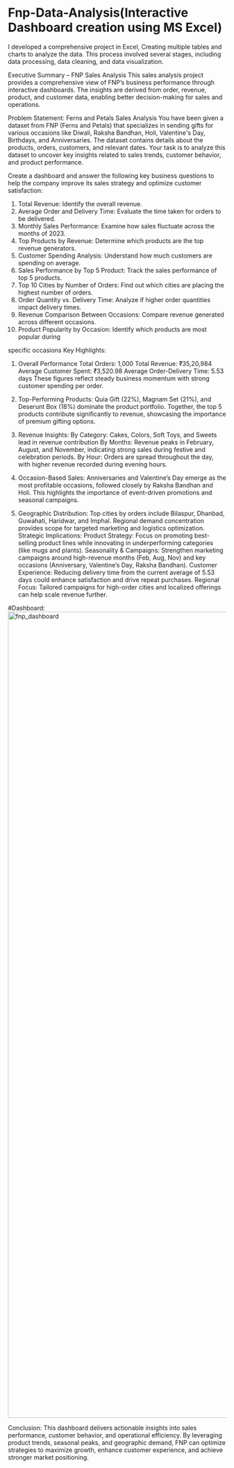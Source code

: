 # Fnp-Data-Analysis(Interactive Dashboard creation using MS Excel)
I developed a comprehensive project in Excel, Creating multiple tables and charts to analyze the data. This process involved several stages, including data processing, data cleaning, and data visualization.

Executive Summary – FNP Sales Analysis
This sales analysis project provides a comprehensive view of FNP’s business performance through interactive dashboards. The insights are derived from order, revenue, product, and customer data, enabling better decision-making for sales and operations.

Problem Statement: Ferns and Petals Sales Analysis
You have been given a dataset from FNP (Ferns and Petals) that specializes in sending gifts for
various occasions like Diwali, Raksha Bandhan, Holi, Valentine's Day, Birthdays, and
Anniversaries. The dataset contains details about the products, orders, customers, and relevant
dates. Your task is to analyze this dataset to uncover key insights related to sales trends,
customer behavior, and product performance.

Create a dashboard and answer the following key business questions to help the company
improve its sales strategy and optimize customer satisfaction:
1. Total Revenue: Identify the overall revenue.
2. Average Order and Delivery Time: Evaluate the time taken for orders to be delivered.
3. Monthly Sales Performance: Examine how sales fluctuate across the months of 2023.
4. Top Products by Revenue: Determine which products are the top revenue generators.
5. Customer Spending Analysis: Understand how much customers are spending on
average.
6. Sales Performance by Top 5 Product: Track the sales performance of top 5 products.
7. Top 10 Cities by Number of Orders: Find out which cities are placing the highest
number of orders.
8. Order Quantity vs. Delivery Time: Analyze if higher order quantities impact delivery
times.
9. Revenue Comparison Between Occasions: Compare revenue generated across
different occasions.
10. Product Popularity by Occasion: Identify which products are most popular during

specific occasions
Key Highlights:
1. Overall Performance
Total Orders: 1,000
Total Revenue: ₹35,20,984
Average Customer Spent: ₹3,520.98
Average Order-Delivery Time: 5.53 days
These figures reflect steady business momentum with strong customer spending per order.

2. Top-Performing Products:
Quia Gift (22%), Magnam Set (21%), and Deserunt Box (18%) dominate the product portfolio.
Together, the top 5 products contribute significantly to revenue, showcasing the importance of premium gifting options.

3. Revenue Insights:
By Category: Cakes, Colors, Soft Toys, and Sweets lead in revenue contribution
By Months: Revenue peaks in February, August, and November, indicating strong sales during festive and celebration periods.
By Hour: Orders are spread throughout the day, with higher revenue recorded during evening hours.

4. Occasion-Based Sales:
Anniversaries and Valentine’s Day emerge as the most profitable occasions, followed closely by Raksha Bandhan and Holi.
This highlights the importance of event-driven promotions and seasonal campaigns.

5. Geographic Distribution:
Top cities by orders include Bilaspur, Dhanbad, Guwahati, Haridwar, and Imphal.
Regional demand concentration provides scope for targeted marketing and logistics optimization.
Strategic Implications:
Product Strategy: Focus on promoting best-selling product lines while innovating in underperforming categories (like mugs and plants).
Seasonality & Campaigns: Strengthen marketing campaigns around high-revenue months (Feb, Aug, Nov) and key occasions (Anniversary, Valentine’s Day, Raksha Bandhan).
Customer Experience: Reducing delivery time from the current average of 5.53 days could enhance satisfaction and drive repeat purchases.
Regional Focus: Tailored campaigns for high-order cities and localized offerings can help scale revenue further.

#Dashboard:
<img width="870" height="1858" alt="fnp_dashboard" src="https://github.com/user-attachments/assets/8f5641f9-3f91-4d18-9a4c-d9ef75369626" />

Conclusion:
This dashboard delivers actionable insights into sales performance, customer behavior, and operational efficiency. By leveraging product trends, seasonal peaks, and geographic demand, FNP can optimize strategies to maximize growth, enhance customer experience, and achieve stronger market positioning.

